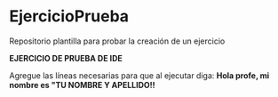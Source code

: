 # EjercicioPrueba
Repositorio plantilla para probar la creación de un ejercicio


**EJERCICIO DE PRUEBA DE IDE**

Agregue las líneas necesarias para que al ejecutar diga:
**Hola profe, mi nombre es "TU NOMBRE Y APELLIDO!!**
